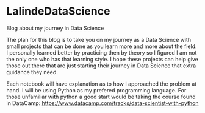 # LalindeDataScience

Blog about my journey in Data Science

The plan for this blog is to take you on my journey as a Data Science with small projects that can be done as you learn more and more about the field. I personally learned better by practicing then by theory so I figured I am not the only one who has that learning style. I hope these projects can help give those out there that are just starting their journey in Data Science that extra guidance they need.

Each notebook will have explanation as to how I approached the problem at hand. I will be using Python as my prefered programming language. For those unfamiliar with python a good start would be taking the course found in DataCamp:
https://www.datacamp.com/tracks/data-scientist-with-python
